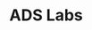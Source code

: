 [](https://raw.githubusercontent.com/ads-labs/.github/refs/heads/main/profile/1729771887610.jpg)
# ADS Labs
